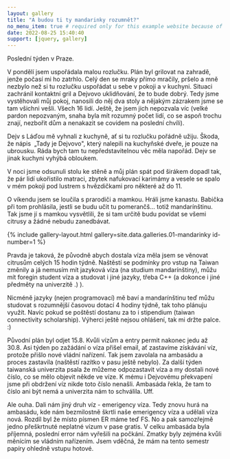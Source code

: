 ```yaml
---
layout: gallery
title: "A budou ti ty mandarinky rozumnět?"
no_menu_item: true # required only for this example website because of menu construction
date: 2022-08-25 15:40:40
support: [jquery, gallery]
---
```


Poslední týden v Praze. 

V pondělí jsem uspořádala malou rozlučku. Plán byl grilovat na zahradě, jenže počasí mi ho zatrhlo. Celý den se mraky přímo mračily, pršelo a mně nezbylo než si tu rozlučku uspořádat u sebe v pokoji a v kuchyni. Situaci zachránil kontaktní gril a Dejvovo uklidňování, že to bude dobrý. Tedy jsme vystěhovali můj pokoj, nanosili do něj dva stoly a nějakým zázrakem jsme se tam všichni vešli. Všech 16 lidí. Ještě, že jsem jich nepozvala víc (velké pardon nepozvaným, snaha byla mít rozumný počet lidí, co se aspoň trochu znají, nezbořit dům a nenakazit se covidem na poslední chvíli). 


Dejv s Láďou mě vyhnali z kuchyně, ať si tu rozlučku pořádně užiju. Škoda, že nápis  „Tady je Dejvovo", který nalepili na kuchyňské dveře, je pouze na ubrousku. Ráda bych tam tu nepředstavitelnou věc měla napořád. Dejv se jinak kuchyni vyhýbá obloukem.


V noci jsme odsunuli stolu ke stěně a můj plán spát pod širákem dopadl tak, že pár lidí ukořistilo matraci, zbytek nafukovací karimámy a vesele se spalo v mém pokoji pod lustrem s hvězdičkami pro některé až do 11.

O víkendu jsem se loučila s prarodiči a mamkou. Hráli jsme kanastu. Babička při tom prohlásila, jestli se budu učit tu pomerančš... totiž mandarínštinu. Tak jsme jí s mamkou vysvětlili, že si tam určitě budu povídat se všemi citrusy a žádné nebudu zanedbávat. 

{% include gallery-layout.html gallery=site.data.galleries.01-mandarinky   id-number=1 %}

Pravda je taková, že původně abych dostala víza měla jsem se věnovat citrusům celých 15 hodin týdně. Naštěstí se podmínky pro vstup na Taiwan změnily a já nemusím mít jazyková víza (na studium mandarínštiny), můžu mít foregin student víza a studovat i jiné jazyky, třeba C++ (a dokonce i jiné předměty na univerzitě .) ).  

Nicméně jazyky (nejen programovací) mě baví a mandarínštinu teď můžu studovat s rozumnější časovou dotací 4 hodiny týdně, tak toho plánuju využít. Navíc pokud se poštěstí dostanu za to i stipendium (taiwan connectivity scholarship). Výherci ještě nejsou ohlášení, tak mi držte palce. :)

Původní plán byl odjet 15.8. Kvůli vízům a entry permit nakonec jedu až 30.8. Asi týden po zažádání o víza přišel email, ať zastavíme získávání víz, protože přišlo nové vládní nařízení. Tak jsem zavolala na ambasádu a proces zastavila (naštěstí razítko v pasu ještě nebylo). Za další týden taiwanská univerzita psala že můžeme odpozastavit víza a my dostali nové číslo, co se mělo objevit někde ve víze. K mému i Dejvovému překvapení jsme při obdržení víz nikde toto číslo nenašli. Ambasáda řekla, že tam to číslo ani být nemá a univerzita nám to schválila. Uff.


Ale ouha. Dali nám jiný druh víz - emerigency víza. Tedy znovu hurá na ambasádu, kde nám bezmilostně škrtli naše emerigency víza a udělali víza nová. Rozdíl byl že místo písmen ER máme teď FS. No a pak samozřejmě jedno přeškrtnuté neplatné vízum v pase gratis.  V celku ambasáda byla příjemná, poslední error nám vyřešili na počkání. Zmatky byly zejména kvůli měnícím se vládním nařízením. Jsem vděčná, že mám na tento semestr papíry ohledně vstupu hotové.
